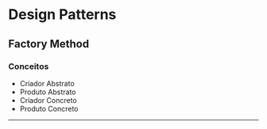 

# Design Patterns 

## Factory Method


### Conceitos

* Criador Abstrato 
* Produto Abstrato 
* Criador Concreto
* Produto Concreto

---




















